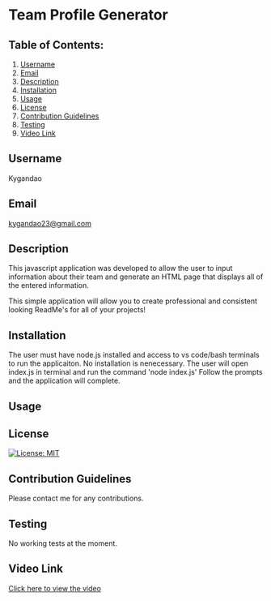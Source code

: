 
# Team Profile Generator
  
## Table of Contents:
  1. [Username](#username)
  2. [Email](#email)
  3. [Description](#description)
  4. [Installation](#installation)
  5. [Usage](#usage)
  6. [License](#license)
  7. [Contribution Guidelines](#contributing-guidelines)
  8. [Testing](#testing)
  9. [Video Link](#video-link)

## Username
Kygandao

## Email
kygandao23@gmail.com

## Description
This javascript  application was developed to allow the user to input information about their team and generate an HTML page that displays all of the entered information.

This simple application will allow you to create professional and consistent looking ReadMe's for all of your projects!

## Installation
The user must have node.js installed and access to vs code/bash terminals to run the applicaiton. No installation is nenecessary. The user will open index.js in terminal and run the command 'node index.js' Follow the prompts and the application will complete.

## Usage


## License
[![License: MIT](https://img.shields.io/badge/License-MIT-yellow.svg)](https://opensource.org/licenses/MIT)

## Contribution Guidelines
Please contact me for any contributions.

## Testing
No working tests at the moment.

## Video Link
[Click here to view the video](https://drive.google.com/file/d/1A04NZEtmf8KKi4EE3vc3yf4YP53oS8sS/view?usp=sharing)
